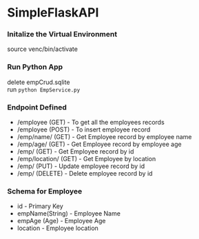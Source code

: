 # SimpleFlaskAPI

### Initalize the Virtual Environment
source venc/bin/activate

### Run Python App 
delete empCrud.sqlite <br>
run `python EmpService.py`

### Endpoint Defined

- /employee (GET)  - To get all the employees records
- /employee (POST) - To insert employee record
- /emp/name/<empName> (GET) - Get Employee record by employee name
- /emp/age/<empAge> (GET) - Get Employee record by employee age
- /emp/<id> (GET) - Get Employee record by id
- /emp/location/<location> (GET) - Get Employee by location
- /emp/<id> (PUT) - Update employee record by id
- /emp/<id> (DELETE) - Delete employee record by id
  
### Schema for Employee
 - id - Primary Key
 - empName(String) - Employee Name
 - empAge (Age) - Employee Age
 - location - Employee location
 
